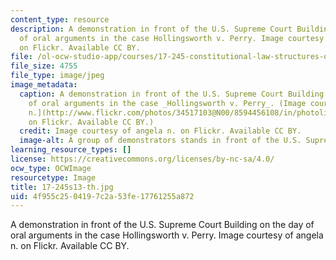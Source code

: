 ```yaml
---
content_type: resource
description: A demonstration in front of the U.S. Supreme Court Building on the day
  of oral arguments in the case Hollingsworth v. Perry. Image courtesy of angela n.
  on Flickr. Available CC BY.
file: /ol-ocw-studio-app/courses/17-245-constitutional-law-structures-of-power-and-individual-rights-spring-2013/4f955c2504197c2a53fe17761255a872_17-245s13-th.jpg
file_size: 4755
file_type: image/jpeg
image_metadata:
  caption: A demonstration in front of the U.S. Supreme Court Building on the day
    of oral arguments in the case _Hollingsworth v. Perry_. (Image courtesy of [angela
    n.](http://www.flickr.com/photos/34517103@N00/8594456108/in/photolist-e6sQnJ-e6sRgW)
    on Flickr. Available CC BY.)
  credit: Image courtesy of angela n. on Flickr. Available CC BY.
  image-alt: A group of demonstrators stands in front of the U.S. Supreme Court Building.
learning_resource_types: []
license: https://creativecommons.org/licenses/by-nc-sa/4.0/
ocw_type: OCWImage
resourcetype: Image
title: 17-245s13-th.jpg
uid: 4f955c25-0419-7c2a-53fe-17761255a872
---
```

A demonstration in front of the U.S. Supreme Court Building on the day of oral arguments in the case Hollingsworth v. Perry. Image courtesy of angela n. on Flickr. Available CC BY.